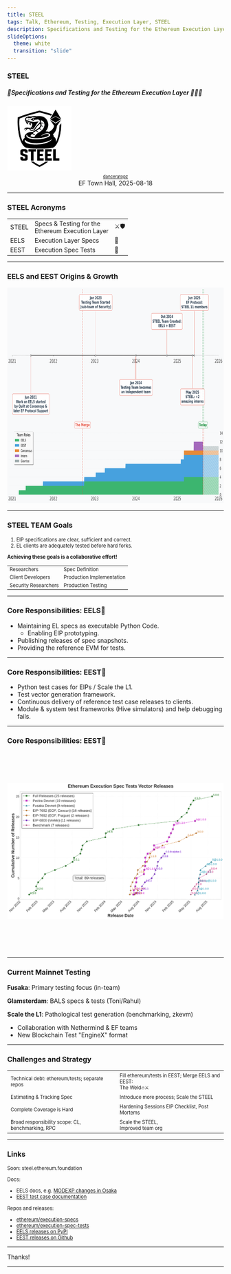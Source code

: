 ```yaml
---
title: STEEL
tags: Talk, Ethereum, Testing, Execution Layer, STEEL
description: Specifications and Testing for the Ethereum Execution Layer for the EF Town Hall, August, 2025
slideOptions:
  theme: white
  transition: "slide"
---
```


### STEEL

<style>
.reveal .slides > section > section {
  text-align:left;
}
p {
  text-align: left;
}
h1, h2, h3, h4, h5, h6 {
  text-align: left;
}
/* Center align only the first slide content */
.reveal .slides > section:first-child h1,
.reveal .slides > section:first-child h2,
.reveal .slides > section:first-child h3,
.reveal .slides > section:first-child h4,
.reveal .slides > section:first-child h5,
.reveal .slides > section:first-child h6 {
  text-align: center;
}
.footer {
  position: fixed;
  bottom: 10px;
  left: 10px;
  right: 10px;
  font-size: 12px;
  color: #666;
  text-align: center;
  z-index: 1000;
}
.columns {
  display: flex;
  align-items: flex-start;
}
.column {
  flex: 1;
  margin: 0 20px;
}
.small-table table {
  font-size: 0.8em;
}
.small-table td, .small-table th {
  padding: 4px 8px;
}
.small-slide {
  font-size: 0.9em;
}
.small-slide p, .small-slide li, .small-slide td, .small-slide th {
  font-size: 0.9em;
}
.small-table table {
  font-size: 0.8em;
}
.small-table td, .small-table th {
  padding: 4px 8px;
}
</style>

##### 🐍Specifications and Testing for the Ethereum Execution Layer 📐🧪🐍

<img src="https://github.com/ethsteel/presentations/blob/3f2df68762bef84dcb3cefc0b1911c83a3717211/2025-08-18_ef-town-hall/img/steel_logo.png" height=150 alignment="center">

<div style="text-align: center">
    <a style="font-size: 0.70em" href="https://github.com/danceratopz/">danceratopz</a><br/>
    EF Town Hall, 2025-08-18
</div>

---

### STEEL Acronyms

|       |                                                      |      |
| ----- | ---------------------------------------------------- | ---- |
| STEEL | Specs & Testing for the <br>Ethereum Execution Layer | ⚔️🛡️ |
| EELS  | Execution Layer Specs                                | 📐   |
| EEST  | Execution Spec Tests                                 | 🧪   |

---

### EELS and EEST Origins & Growth

<div style="text-align: center">
<img src="https://github.com/ethsteel/presentations/blob/3f2df68762bef84dcb3cefc0b1911c83a3717211/2025-08-18_ef-town-hall/img/timeline_with_histogram.png" height="500" alt="STEEL Team Timeline">
</div>

---

### STEEL TEAM Goals

<div class="small-slide">

1. EIP specifications are clear, sufficient and correct.
2. EL clients are adequately tested before hard forks.

<div style="margin-top: 0.5.em;"></div>

**Achieving these goals is a collaborative effort!**

|                      |                           |
| -------------------- | ------------------------- |
| Researchers          | Spec Definition           |
| Client Developers    | Production Implementation |
| Security Researchers | Production Testing        |

</div>

---

### Core Responsibilities: EELS📐

- Maintaining EL specs as executable Python Code.
  - Enabling EIP prototyping.
- Publishing releases of spec snapshots.
- Providing the reference EVM for tests.

---

### Core Responsibilities: EEST🧪

- Python test cases for EIPs / Scale the L1.
- Test vector generation framework.
- Continuous delivery of reference test case releases to clients.
- Module & system test frameworks (Hive simulators) and help debugging fails.

---

### Core Responsibilities: EEST🧪

<img src="https://github.com/ethsteel/presentations/blob/3f2df68762bef84dcb3cefc0b1911c83a3717211/2025-08-18_ef-town-hall/img/eest_releases_timeline_light_hires.png" height="460" style="object-fit: contain; max-width: 100%;" alt="EEST Release Timeline">

---

### Current Mainnet Testing

**Fusaka**: Primary testing focus (in-team)

**Glamsterdam**: BALS specs & tests (Toni/Rahul)

**Scale the L1**: Pathological test generation (benchmarking, zkevm)

- Collaboration with Nethermind & EF teams
- New Blockchain Test "EngineX" format

---

### Challenges and Strategy

<div class="small-table">

|                                                   |                                                   |
| ------------------------------------------------- | ------------------------------------------------- |
| Technical debt: ethereum/tests; separate repos    | Fill ethereum/tests in EEST; Merge EELS and EEST:<br/>The Weld🔥⚔️ |
| Estimating & Tracking Spec                        | Introduce more process; Scale the STEEL           |
| Complete Coverage is Hard                         | Hardening Sessions EIP Checklist, Post Mortems    |
| Broad responsibility scope: CL, benchmarking, RPC | Scale the STEEL,<br/>Improved team org            |

</div>

---

### Links

<div class="small-slide">

Soon: steel.ethereum.foundation

Docs:

- EELS docs, e.g. [MODEXP changes in Osaka](https://ethereum.github.io/execution-specs/diffs/prague/osaka/vm/precompiled_contracts/modexp.py.html)
- [EEST test case documentation](https://ethereum.github.io/execution-spec-tests/main/tests)

Repos and releases:

- [ethereum/execution-specs](https://github.com/ethereum/execution-specs)
- [ethereum/execution-spec-tests](https://github.com/ethereum/execution-spec-tests)
- [EELS releases on PyPI](https://pypi.org/project/ethereum-execution/)
- [EEST releases on Github](https://github.com/ethereum/execution-spec-tests/releases)

</div>

---

Thanks!

---
